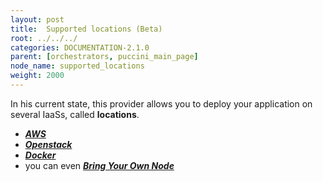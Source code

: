 ```yaml
---
layout: post
title:  Supported locations (Beta)
root: ../../../
categories: DOCUMENTATION-2.1.0
parent: [orchestrators, puccini_main_page]
node_name: supported_locations
weight: 2000
---
```


In his current state, this provider allows you to deploy your application on several IaaSs, called __locations__.  

 - [***AWS***](#/documentation/2.1.0/orchestrators/puccini/location_aws.html)
 - [***Openstack***](#/documentation/2.1.0/orchestrators/puccini/location_openstack.html)
 - [***Docker***](#/documentation/2.1.0/orchestrators/puccini/location_docker.html)
 - you can even [***Bring Your Own Node***](#/documentation/2.1.0/orchestrators/puccini/location_byon.html)
